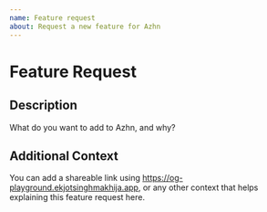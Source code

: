 ```yaml
---
name: Feature request
about: Request a new feature for Azhn
---
```


# Feature Request

## Description

What do you want to add to Azhn, and why?

## Additional Context

You can add a shareable link using https://og-playground.ekjotsinghmakhija.app, or any other context that helps explaining this feature request here.
